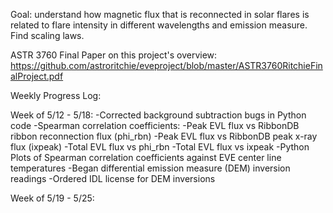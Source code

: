 Goal: understand how magnetic flux that is reconnected in solar flares is related to flare intensity in different
wavelengths and emission measure. Find scaling laws.

ASTR 3760 Final Paper on this project's overview: 
https://github.com/astroritchie/eveproject/blob/master/ASTR3760RitchieFinalProject.pdf

Weekly Progress Log:

Week of 5/12 - 5/18: 
-Corrected background subtraction bugs in Python code
-Spearman correlation coefficients:
    -Peak EVL flux vs RibbonDB ribbon reconnection flux (phi_rbn)
    -Peak EVL flux vs RibbonDB peak x-ray flux (ixpeak)
    -Total EVL flux vs phi_rbn
    -Total EVL flux vs ixpeak
-Python Plots of Spearman correlation coefficients against EVE center line temperatures
-Began differential emission measure (DEM) inversion readings
-Ordered IDL license for DEM inversions

Week of 5/19 - 5/25:
